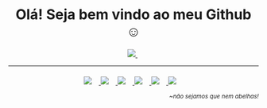<h1 align='center'>
 Olá! Seja bem vindo ao meu Github ☺️
</h1>

<p align='center'>
  <a target="_blank" href="https://www.linkedin.com/in/gabriel-lopes-a6728819b/">
    <img src="https://img.shields.io/badge/linkedin-%230077B5.svg?&style=for-the-badge&logo=linkedin&logoColor=white" />
  </a>&nbsp;
 

</p>

<hr style="margin-bottom:1.5em">
<div align='center'>
 <a href="https://raphaelbrodrigues.github.io">
<img style="margin-right:1em;" src="https://img.shields.io/static/v1?label=&message=Javascript&color=yellow" />
<img style="margin-right:1em;" src="https://img.shields.io/static/v1?label=&message=MySQL&color=blue" />
<img style="margin-right:1em;" src="https://img.shields.io/static/v1?label=&message=CSS&color=blue" />
<img style="margin-right:1em;" src="https://img.shields.io/static/v1?label=&message=HTML&color=orange" />
<img style="margin-right:1em;" src="https://img.shields.io/static/v1?label=&message=Node.JS&color=green" />
<img style="margin-right:1em;" src="https://img.shields.io/static/v1?label=&message=GIT&color=brown" />
 </a>
</div>

 <p align='right'><small><i>~não sejamos que nem abelhas!</i></small></p>
